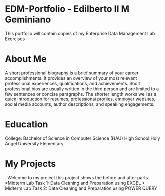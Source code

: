 # EDM-Portfolio - Edilberto II M Geminiano 
This portfolio will contain copies of my Enterprise Data Management Lab Exercises 
# About Me 
A short professional biography is a brief summary of your career accomplishments. It provides an overview of your most relevant professional experiences, qualifications, and achievements. Short professional bios are usually written in the third person and are limited to a few sentences or concise paragraphs. The shorter length works well as a quick introduction for resumes, professional profiles, employer websites, social media accounts, author descriptions, and speaking engagements. 
# Education 
College: Bachelor of Science in Computer Science (HAU)
High School:Holy Angel University 
Elementary 
# My Projects 
. Welcome to my project this project shows the before and after parts 
*Midterm Lab Task 1: Data Cleaning and Preparation using EXCEL 
• Midterm Lab Task 2: Data Cleaning and Preparation using POWER QUERY
